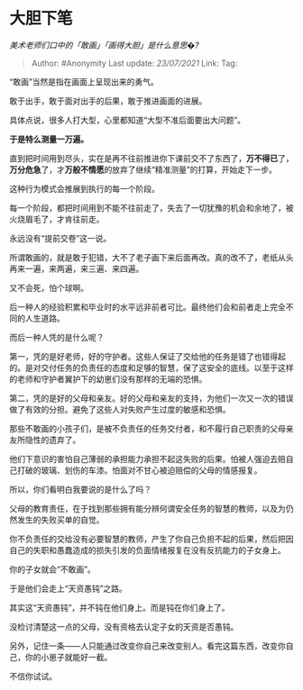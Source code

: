 # 大胆下笔
*美术老师们口中的「敢画」「画得大胆」是什么意思�?*

> Author: #Anonymity
> Last update: *23/07/2021* 
> Link:
> Tag:   

 
“敢画”当然是指在画面上呈现出来的勇气。

敢于出手，敢于面对出手的后果，敢于推进画面的进展。

具体点说，很多人打大型，心里都知道“大型不准后面要出大问题”。

**于是特么测量一万遍。**

直到把时间用到尽头，实在是再不往前推进你下课前交不了东西了，**万不得已**了，**万分危急**了，才**万般不情愿**的放弃了继续“精准测量”的打算，开始走下一步。

这种行为模式会推展到执行的每一个阶段。

每一个阶段，都把时间用到不能不往前走了，失去了一切犹豫的机会和余地了，被火烧眉毛了，才肯往前走。

永远没有“提前交卷”这一说。

所谓敢画的，就是敢于犯错，大不了老子画下来后面再改。真的改不了，老纸从头再来一遍，来两遍，来三遍、来四遍。

又不会死，怕个球啊。

后一种人的经验积累和毕业时的水平远非前者可比。最终他们会和前者走上完全不同的人生道路。

而后一种人凭的是什么呢？

第一，凭的是好老师，好的守护者。这些人保证了交给他的任务是错了也错得起的。是对交付任务的负责任的态度和足够的智慧，保了这安全的底线。以至于这样的老师和守护者翼护下的幼崽们没有那样的无端的恐惧。

第二，凭的是好的父母和亲友。好的父母和亲友的支持，为他们一次又一次的错误做了有效的分担。避免了这些人对失败产生过度的敏感和恐惧。

那些不敢画的小孩子们，是被不负责任的任务交付者，和不履行自己职责的父母亲友所隐性的遗弃了。

他们下意识的害怕自己薄弱的承担能力承担不起这失败的后果。怕被人强迫去赔自己打破的玻璃、划伤的车漆。怕面对不甘心被迫赔偿的父母的情感报复。

所以，你们看明白我要说的是什么了吗？

父母的教育责任，在于找到那些拥有能分辨何谓安全任务的智慧的教师，以及为仍然发生的失败买单的自觉。

你不负责任的交给没有必要智慧的教师，产生了你自己负担不起的后果，然后把因自己的失职和愚蠢造成的损失引发的负面情绪报复在没有反抗能力的子女身上。

你的子女就会“不敢画”。

于是他们会走上“天资愚钝”之路。

其实这“天资愚钝”，并不钝在他们身上。而是钝在你们身上了。

没检讨清楚这一点的父母，没有资格去认定子女的天资是否愚钝。

另外，记住一条——人只能通过改变你自己来改变别人。看完这篇东西，改变你自己，你的小崽子就能好一截。

不信你试试。



